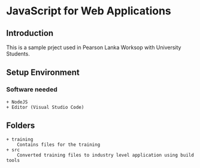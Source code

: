 # JavaScript for Web Applications

## Introduction
This is a sample prject used in Pearson Lanka Worksop with University Students.


## Setup Environment 

### <i class="icon-hdd"></i> Software needed
	+ NodeJS
	+ Editor (Visual Studio Code)

## Folders
	+ training 
		Contains files for the training
	+ src
		Converted training files to industry level application using build tools 

